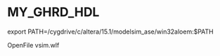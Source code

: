 # MY_GHRD_HDL


export PATH=/cygdrive/c/altera/15.1/modelsim_ase/win32aloem:$PATH

OpenFile vsim.wlf
